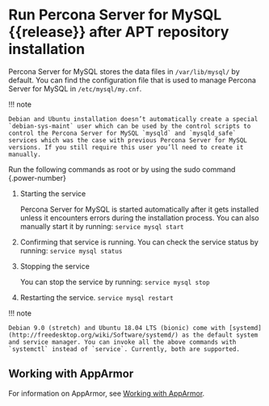 # Run Percona Server for MySQL {{release}} after APT repository installation

Percona Server for MySQL stores the data files in `/var/lib/mysql/` by
default. You can find the configuration file that is used to manage Percona Server for MySQL in `/etc/mysql/my.cnf`.

!!! note

    Debian and Ubuntu installation doesn’t automatically create a special `debian-sys-maint` user which can be used by the control scripts to control the Percona Server for MySQL `mysqld` and `mysqld_safe` services which was the case with previous Percona Server for MySQL versions. If you still require this user you’ll need to create it manually.

Run the following commands as root or by using the sudo command
{.power-number}

1. Starting the service

	Percona Server for MySQL is started automatically after it gets installed unless it
	encounters errors during the installation process. You can also manually
	start it by running: `service mysql start`


2. Confirming that service is running. You can check the service status by
	running: `service mysql status`


3. Stopping the service

	You can stop the service by running: `service mysql stop`


4. Restarting the service. `service mysql restart`

!!! note

    Debian 9.0 (stretch) and Ubuntu 18.04 LTS (bionic) come with [systemd](http://freedesktop.org/wiki/Software/systemd/) as the default system and service manager. You can invoke all the above commands with `systemctl` instead of `service`. Currently, both are supported.

## Working with AppArmor

For information on AppArmor, see [Working with AppArmor](apparmor.md).

